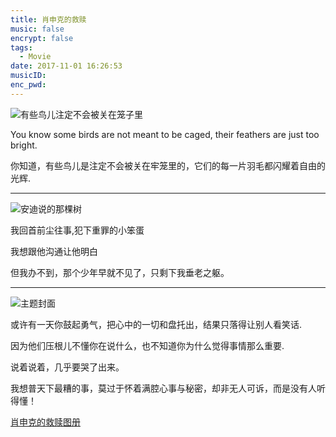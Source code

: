 ```yaml
---
title: 肖申克的救赎
music: false
encrypt: false
tags:
  - Movie
date: 2017-11-01 16:26:53
musicID:
enc_pwd:
---
```


![有些鸟儿注定不会被关在笼子里](http://ozgbjelmj.bkt.clouddn.com/有些鸟儿注定不会被关在笼子里.jpg)

You know some birds are not meant to be caged, their feathers are just too bright.

你知道，有些鸟儿是注定不会被关在牢笼里的，它们的每一片羽毛都闪耀着自由的光辉.

<!-- more -->

---

![安迪说的那棵树](http://ozgbjelmj.bkt.clouddn.com/锤子与圣经.jpg)

我回首前尘往事,犯下重罪的小笨蛋

我想跟他沟通让他明白

但我办不到，那个少年早就不见了，只剩下我垂老之躯。

---

![主题封面](http://ozgbjelmj.bkt.clouddn.com/主题封面.jpg)

或许有一天你鼓起勇气，把心中的一切和盘托出，结果只落得让别人看笑话.

因为他们压根儿不懂你在说什么，也不知道你为什么觉得事情那么重要.

说着说着，几乎要哭了出来。

我想普天下最糟的事，莫过于怀着满腔心事与秘密，却非无人可诉，而是没有人听得懂！

[肖申克的救赎图册](/photos/)